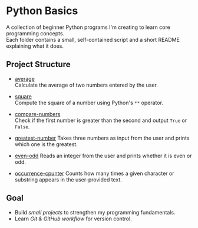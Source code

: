 # Python Basics

A collection of beginner Python programs I'm creating to learn core programming concepts.  
Each folder contains a small, self-contained script and a short README explaining what it does.

## Project Structure

- [average](./average)  
  Calculate the average of two numbers entered by the user.

- [square](./square)  
  Compute the square of a number using Python's `**` operator.

- [compare-numbers](./compare-numbers)  
  Check if the first number is greater than the second and output `True` or `False`.

- [greatest-number](./greatest-number)
  Takes three numbers as input from the user and prints which one is the greatest.

- [even-odd](./even-odd)
  Reads an integer from the user and prints whether it is even or odd.

- [occurrence-cpunter](./occurrence-counter)
  Counts how many times a given character or substring appears in the user-provided text.

## Goal

- Build *small projects* to strengthen my programming fundamentals.
- Learn *Git & GitHub workflow* for version control.



